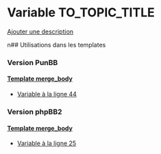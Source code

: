 # Variable TO_TOPIC_TITLE
[Ajouter une description](https://fa-tvars.appspot.com/TO_TOPIC_TITLE)

n## Utilisations dans les templates

### Version PunBB

#### [Template merge_body](punbb/merge_body.md)
* [Variable à la ligne 44](../punbb/merge_body.tpl#L44)

### Version phpBB2

#### [Template merge_body](subsilver/merge_body.md)
* [Variable à la ligne 25](../subsilver/merge_body.tpl#L25)